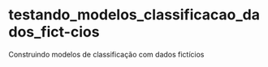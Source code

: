# testando_modelos_classificacao_dados_fict-cios
Construindo modelos de classificação com dados fictícios
